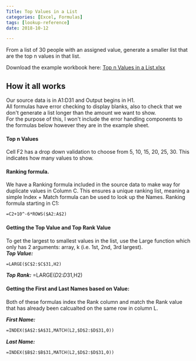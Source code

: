 ```yaml
---
Title: Top Values in a List
categories: [Excel, Formulas]
tags: [lookup-reference]  
date: 2018-10-12

---
```


From a list of 30 people with an assigned value, generate a smaller list that are the top n values in that list.												

Download the example workbook here: [Top n Values in a List.xlsx](/example-files/Top-n-Values-in-a-List.xlsx)  


## How it all works
Our source data is in A1:D31 and Output begins in H1.  
All formulas have error checking to display blanks, also to check that we don't generate a list longer than the amount we want to show.  
For the purpose of this, I won't include the error handling components to the formulas below however they are in the example sheet.

#### Top n Values
Cell F2 has a drop down validation to choose from 5, 10, 15, 20, 25, 30. This indicates how many values to show.

#### Ranking formula.
We have a Ranking formula included in the source data to make way for duplicate values in Column C. This ensures a unique ranking list, meaning a simple Index + Match formula can be used to look up the Names.
Ranking formula starting in C1:
```vb
=C2+10^-6*ROWS($A2:A$2)
```

#### Getting the Top Value and Top Rank Value
To get the largest to smallest values in the list, use the Large function which only has 2 arguments: array, k (i.e. 1st, 2nd, 3rd largest).  
***Top Value:***
```vb
=LARGE($C$2:$C$31,H2)
```  

***Top Rank:***
=LARGE($D$2:$D$31,H2)

#### Getting the First and Last Names based on Value:
Both of these formulas index the Rank column and match the Rank value that has already been calcualted on the same row in column L.

***First Name:***
```vb
=INDEX($A$2:$A$31,MATCH(L2,$D$2:$D$31,0))
```  

***Last Name:***
```vb
=INDEX($B$2:$B$31,MATCH(L2,$D$2:$D$31,0))
```
